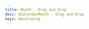 ```yaml
---
title: Month - Drag and Drop
desc: QCalendarMonth - Drag and Drop
keys: developing
---
```


<example-viewer
  title="Drag and Drop"
  file="MonthDragAndDrop"
  codepen-title="QCalendarMonth"
/>
